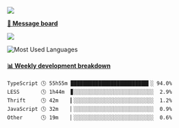 [![](https://count.getloli.com/get/@SmaIIstars.github.readme)](https://count.getloli.com/)


[**💬 Message board**](https://chat.getloli.com/room/@SmaIIstars.github)

[![](https://chat.getloli.com/room/@SmaIIstars.github/svg?width=600&height=100&limit=20&theme=light&fontSize=14)](https://chat.getloli.com/room/@SmaIIstars.github)


![Most Used Languages](https://github-readme-stats.vercel.app/api/top-langs/?username=SmaIIstars&theme=dark&layout=compact)

<!-- waka-box start -->
#### <a href="https://gist.github.com/e31f5e1b7a15ee54e2fc8fca68aa5e2b" target="_blank">📊 Weekly development breakdown</a>
```text
TypeScript 🕓 55h55m █████████████████████████▍░ 94.0%
LESS       🕓 1h44m  ▊░░░░░░░░░░░░░░░░░░░░░░░░░░  2.9%
Thrift     🕓 42m    ▎░░░░░░░░░░░░░░░░░░░░░░░░░░  1.2%
JavaScript 🕓 32m    ▏░░░░░░░░░░░░░░░░░░░░░░░░░░  0.9%
Other      🕓 19m    ▏░░░░░░░░░░░░░░░░░░░░░░░░░░  0.6%
```
<!-- Powered by https://github.com/YouEclipse/waka-box-go . -->
<!-- waka-box end -->
